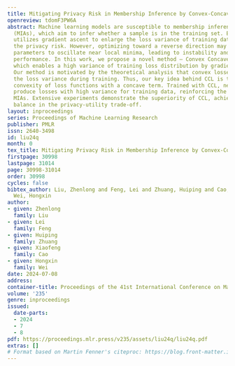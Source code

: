 ```yaml
---
title: Mitigating Privacy Risk in Membership Inference by Convex-Concave Loss
openreview: tdomF3PW6A
abstract: Machine learning models are susceptible to membership inference attacks
  (MIAs), which aim to infer whether a sample is in the training set. Existing work
  utilizes gradient ascent to enlarge the loss variance of training data, alleviating
  the privacy risk. However, optimizing toward a reverse direction may cause the model
  parameters to oscillate near local minima, leading to instability and suboptimal
  performance. In this work, we propose a novel method – Convex Concave Loss (CCL),
  which enables a high variance of training loss distribution by gradient descent.
  Our method is motivated by the theoretical analysis that convex losses tend to decrease
  the loss variance during training. Thus, our key idea behind CCL is to reduce the
  convexity of loss functions with a concave term. Trained with CCL, neural networks
  produce losses with high variance for training data, reinforcing the defense against
  MIAs. Extensive experiments demonstrate the superiority of CCL, achieving a state-of-the-art
  balance in the privacy-utility trade-off.
layout: inproceedings
series: Proceedings of Machine Learning Research
publisher: PMLR
issn: 2640-3498
id: liu24q
month: 0
tex_title: Mitigating Privacy Risk in Membership Inference by Convex-Concave Loss
firstpage: 30998
lastpage: 31014
page: 30998-31014
order: 30998
cycles: false
bibtex_author: Liu, Zhenlong and Feng, Lei and Zhuang, Huiping and Cao, Xiaofeng and
  Wei, Hongxin
author:
- given: Zhenlong
  family: Liu
- given: Lei
  family: Feng
- given: Huiping
  family: Zhuang
- given: Xiaofeng
  family: Cao
- given: Hongxin
  family: Wei
date: 2024-07-08
address:
container-title: Proceedings of the 41st International Conference on Machine Learning
volume: '235'
genre: inproceedings
issued:
  date-parts:
  - 2024
  - 7
  - 8
pdf: https://proceedings.mlr.press/v235/assets/liu24q/liu24q.pdf
extras: []
# Format based on Martin Fenner's citeproc: https://blog.front-matter.io/posts/citeproc-yaml-for-bibliographies/
---
```


